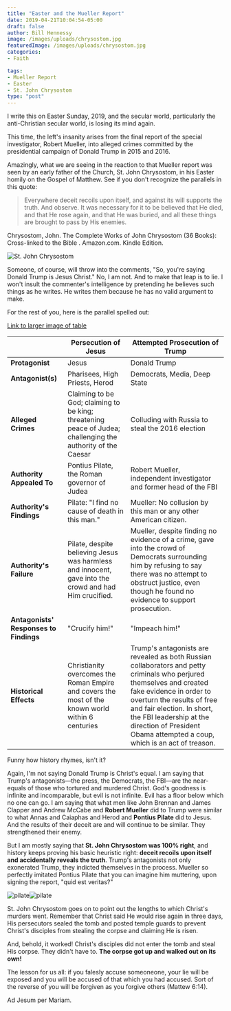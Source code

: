 ```yaml
---
title: "Easter and the Mueller Report"
date: 2019-04-21T10:04:54-05:00
draft: false
author: Bill Hennessy
image: /images/uploads/chrysostom.jpg
featuredImage: /images/uploads/chrysostom.jpg
categories: 
- Faith

tags:
- Mueller Report
- Easter
- St. John Chrysostom 
type: "post"
---
```


I write this on Easter Sunday, 2019, and the secular world, particularly the anti-Christian secular world, is losing its mind again. 

This time, the left's insanity arises from the final report of the special investigator, Robert Mueller, into alleged crimes committed by the presidential campaign of Donald Trump in 2015 and 2016. 

Amazingly, what we are seeing in the reaction to that Mueller report was seen by an early father of the Church, St. John Chrysostom, in his Easter homily on the Gospel of Matthew. See if you don't recognize the parallels in this quote:

> Everywhere deceit recoils upon itself, and against its will supports the truth. And observe. It was necessary for it to be believed that He died, and that He rose again, and that He was buried, and all these things are brought to pass by His enemies.

Chrysostom, John. The Complete Works of John Chrysostom (36 Books): Cross-linked to the Bible . Amazon.com. Kindle Edition. 

![St. John Chrysostom](/images/uploads/chrysostom.jpg "St. John Chrysostom")

Someone, of course, will throw into the comments, "So, you're saying Donald Trump is Jesus Christ." No, I am not. And to make that leap is to lie. I won't insult the commenter's intelligence by pretending he believes such things as he writes. He writes them because he has no valid argument to make. 

For the rest of you, here is the parallel spelled out:

[Link to larger image of table](/images/uploads/chrysostom-table.png)

| | Persecution of Jesus | Attempted Prosecution of Trump |
|---|---|---|
| **Protagonist** | Jesus | Donald Trump |
| **Antagonist(s)** | Pharisees, High Priests, Herod | Democrats, Media, Deep State |
| **Alleged Crimes** | Claiming to be God; claiming to be king; threatening peace of Judea; challenging the authority of the Caesar | Colluding with Russia to steal the 2016 election |
| **Authority Appealed To** | Pontius Pilate, the Roman governor of Judea | Robert Mueller, independent investigator and former head of the FBI |
| **Authority's Findings** | Pilate: "I find no cause of death in this man." | Mueller: No collusion by this man or any other American citizen. |
| **Authority's Failure** | Pilate, despite believing Jesus was harmless and innocent, gave into the crowd and had Him crucified. | Mueller, despite finding no evidence of a crime, gave into the crowd of Democrats surrounding him by refusing to say there was no attempt to obstruct justice, even though he found no evidence to support prosecution. |
| **Antagonists' Responses to Findings** | "Crucify him!" | "Impeach him!" |
| **Historical Effects** | Christianity overcomes the Roman Empire and covers the most of the known world within 6 centuries | Trump's antagonists are revealed as both Russian collaborators and petty criminals who perjured themselves and created fake evidence in order to overturn the results of free and fair election. In short, the FBI leadership at the direction of President Obama attempted a coup, which is an act of treason. |

Funny how history rhymes, isn't it? 

Again, I'm not saying Donald Trump is Christ's equal. I am saying that Trump's antagonists—the press, the Democrats, the FBI—are the near-equals of those who tortured and murdered Christ. God's goodness is infinite and incomparable, but evil is not infinite. Evil has a floor below which no one can go. I am saying that what men like John Brennan and James Clapper and Andrew McCabe and **Robert Mueller** did to Trump were similar to what Annas and Caiaphas and Herod and **Pontius Pilate** did to Jesus. And the results of their deceit are and will continue to be similar. They strengthened their enemy. 


But I am mostly saying that **St. John Chrysostom was 100% right**, and history keeps proving his basic heuristic right: **deceit recoils upon itself and accidentally reveals the truth**. Trump's antagonists not only exonerated Trump, they indicted themselves in the process. Mueller so perfectly imitated Pontius Pilate that you can imagine him muttering, upon signing the report, "quid est veritas?"

![pilate](/images/uploads/Pontius-Pilate-400px.jpg)![pilate](/images/uploads/mueller.jpg)

St. John Chrysostom goes on to point out the lengths to which Christ's murders went. Remember that Christ said He would rise again in three days, His persecutors sealed the tomb and posted temple guards to prevent Christ's disciples from stealing the corpse and claiming He is risen. 

And, behold, it worked! Christ's disciples did not enter the tomb and steal His corpse. They didn't have to. **The corpse got up and walked out on its own!**

The lesson for us all: if you falesly accuse someoneone, your lie will be exposed and you will be accused of that which you had accused. Sort of the reverse of you will be forgiven as you forgive others (Mattew 6:14).  

Ad Jesum per Mariam. 